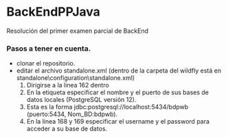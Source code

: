# BackEndPPJava
Resolución del primer examen parcial de BackEnd

### Pasos a tener en cuenta.

+ clonar el repositorio.
+ editar el archivo standalone.xml (dentro de la carpeta del wildfly está en standalone\configuration\standalone.xml)
  1. Dirigirse a la linea 162 dentro 
  2. En la etiqueta <conection-url> especificar el nombre y el puerto de sus bases de datos locales (PostgreSQL versión 12).
  3. Esta es la forma <connection-url>jdbc:postgresql://localhost:5434/bdpwb</connection-url> (puerto:5434, Nom_BD:bdpwb).
  4. En la linea 168 y 169 especificar el username y el password para acceder a su base de datos. 
  
  
